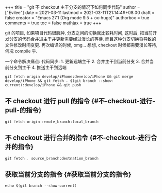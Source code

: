+++
title = "git 不 checkout 主干分支的情况下如何同步代码"
author = ["Evilee"]
date = 2021-03-11
lastmod = 2021-03-11T21:14:49+08:00
draft = false
creator = "Emacs 27.1 (Org mode 9.5 + ox-hugo)"
authorbox = true
comments = true
toc = false
mathjax = true
+++

git 的项目, 如果项目代码很臃肿, 分支之间的切换就比较耗时间, 这时后, 把当前开发分支的代码合并进主干并更新需要经过漫长的等待. 而且这种分支切换将导致的文件修改时间变更.
再次编译的时候, omg... 想想, checkout 时候都需要漫长等待, 何况 compile 乎.
<!--more-->
一个命令解决痛点:
代码同步: 1. 更新远端主干 2. 合并主干到当前分支 3. 合并当前分支到主干 4. 推送主干到远端

```text
git fetch origin develop/iPhone:develop/iPhone && git merge develop/iPhone && git fetch . $(git branch --show-current):develop/iPhone && git push
```


## 不 checkout 进行 pull 的指令 {#不-checkout-进行-pull-的指令}

```text
git fetch origin remote_branch:local_branch
```


## 不 checkout 进行合并的指令 {#不-checkout-进行合并的指令}

```text
git fetch . source_branch:destnation_branch
```


## 获取当前分支的指令 {#获取当前分支的指令}

```text
echo $(git branch --show-current)
```
